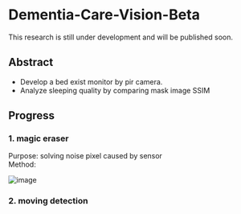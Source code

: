 # Dementia-Care-Vision-Beta
 
This research is still under development and will be published soon.

## Abstract

- Develop a bed exist monitor by pir camera.
- Analyze sleeping quality by comparing mask image SSIM

## Progress

### 1. magic eraser
Purpose: solving noise pixel caused by sensor <br>
Method: 

![image](https://user-images.githubusercontent.com/56544982/147921171-7d7d4cd5-0028-40a6-a597-b28d9fed2fec.png)



### 2. moving detection
